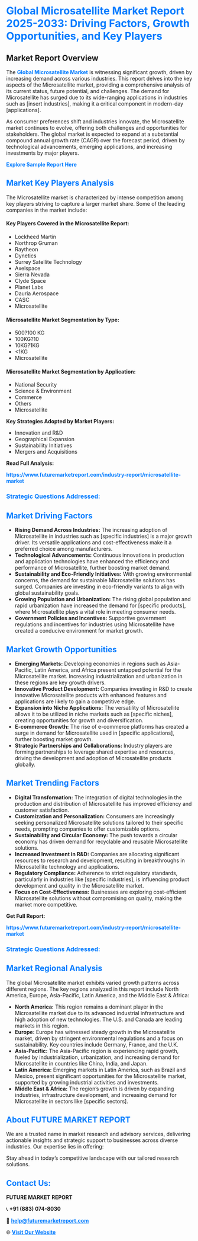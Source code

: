 <h1 style="color: #007BFF;">Global Microsatellite Market Report 2025-2033: Driving Factors, Growth Opportunities, and Key Players</h1>

<section id="overview">
<h2>Market Report Overview</h2>
<p>The <a href="https://www.futuremarketreport.com/industry-report/microsatellite-market" style="color: #007BFF; text-decoration: none;"><strong>Global Microsatellite Market</strong></a> is witnessing significant growth, driven by increasing demand across various industries. This report delves into the key aspects of the Microsatellite market, providing a comprehensive analysis of its current status, future potential, and challenges. The demand for Microsatellite has surged due to its wide-ranging applications in industries such as [insert industries], making it a critical component in modern-day [applications].</p>
<p>As consumer preferences shift and industries innovate, the Microsatellite market continues to evolve, offering both challenges and opportunities for stakeholders. The global market is expected to expand at a substantial compound annual growth rate (CAGR) over the forecast period, driven by technological advancements, emerging applications, and increasing investments by major players.</p>
</section>

<section id="overview">
<p><a href="https://www.futuremarketreport.com/request-sample/reportId=99104" style="color: #007BFF; text-decoration: none;"><strong>Explore Sample Report Here</strong></a></p>
</section>

<section id="key-players">
<h2 style="color: #007BFF;">Market Key Players Analysis</h2>
<p>The Microsatellite market is characterized by intense competition among key players striving to capture a larger market share. Some of the leading companies in the market include:</p>
<h4>Key Players Covered in the Microsatellite Report:</h4>
<ul><li>Lockheed Martin</li><li>Northrop Gruman</li><li>Raytheon</li><li>Dynetics</li><li>Surrey Satellite Technology</li><li>Axelspace</li><li>Sierra Nevada</li><li>Clyde Space</li><li>Planet Labs</li><li>Dauria Aerospace</li><li>CASC</li><li>Microsatellite</li></ul>
<h4>Microsatellite Market Segmentation by Type:</h4>
<ul><li>500?100 KG</li><li>100KG?10</li><li>10KG?1KG</li><li>&lt;1KG</li><li>Microsatellite</li></ul>

<h4>Microsatellite Market Segmentation by Application:</h4>
<ul><li>National Security</li><li>Science &amp; Environment</li><li>Commerce</li><li>Others</li><li>Microsatellite</li></ul>
<p><strong>Key Strategies Adopted by Market Players:</strong></p>
<ul>
<li>Innovation and R&D</li>
<li>Geographical Expansion</li>
<li>Sustainability Initiatives</li>
<li>Mergers and Acquisitions</li>
</ul>
</section>

<section>
<p><strong>Read Full Analysis: </strong></p><a href="https://www.futuremarketreport.com/industry-report/microsatellite-market" style="color: #007BFF; text-decoration: none;"><strong>https://www.futuremarketreport.com/industry-report/microsatellite-market</strong></a>
<h3 style="color: #007BFF;">Strategic Questions Addressed:</h3>
</section>

<section id="driving-factors">
<h2 style="color: #007BFF;">Market Driving Factors</h2>
<ul>
<li><strong>Rising Demand Across Industries:</strong> The increasing adoption of Microsatellite in industries such as [specific industries] is a major growth driver. Its versatile applications and cost-effectiveness make it a preferred choice among manufacturers.</li>
<li><strong>Technological Advancements:</strong> Continuous innovations in production and application technologies have enhanced the efficiency and performance of Microsatellite, further boosting market demand.</li>
<li><strong>Sustainability and Eco-Friendly Initiatives:</strong> With growing environmental concerns, the demand for sustainable Microsatellite solutions has surged. Companies are investing in eco-friendly variants to align with global sustainability goals.</li>
<li><strong>Growing Population and Urbanization:</strong> The rising global population and rapid urbanization have increased the demand for [specific products], where Microsatellite plays a vital role in meeting consumer needs.</li>
<li><strong>Government Policies and Incentives:</strong> Supportive government regulations and incentives for industries using Microsatellite have created a conducive environment for market growth.</li>
</ul>
</section>

<section id="growth-opportunities">
<h2 style="color: #007BFF;">Market Growth Opportunities</h2>
<ul>
<li><strong>Emerging Markets:</strong> Developing economies in regions such as Asia-Pacific, Latin America, and Africa present untapped potential for the Microsatellite market. Increasing industrialization and urbanization in these regions are key growth drivers.</li>
<li><strong>Innovative Product Development:</strong> Companies investing in R&D to create innovative Microsatellite products with enhanced features and applications are likely to gain a competitive edge.</li>
<li><strong>Expansion into Niche Applications:</strong> The versatility of Microsatellite allows it to be utilized in niche markets such as [specific niches], creating opportunities for growth and diversification.</li>
<li><strong>E-commerce Growth:</strong> The rise of e-commerce platforms has created a surge in demand for Microsatellite used in [specific applications], further boosting market growth.</li>
<li><strong>Strategic Partnerships and Collaborations:</strong> Industry players are forming partnerships to leverage shared expertise and resources, driving the development and adoption of Microsatellite products globally.</li>
</ul>
</section>

<section id="trending-factors">
<h2 style="color: #007BFF;">Market Trending Factors</h2>
<ul>
<li><strong>Digital Transformation:</strong> The integration of digital technologies in the production and distribution of Microsatellite has improved efficiency and customer satisfaction.</li>
<li><strong>Customization and Personalization:</strong> Consumers are increasingly seeking personalized Microsatellite solutions tailored to their specific needs, prompting companies to offer customizable options.</li>
<li><strong>Sustainability and Circular Economy:</strong> The push towards a circular economy has driven demand for recyclable and reusable Microsatellite solutions.</li>
<li><strong>Increased Investment in R&D:</strong> Companies are allocating significant resources to research and development, resulting in breakthroughs in Microsatellite technology and applications.</li>
<li><strong>Regulatory Compliance:</strong> Adherence to strict regulatory standards, particularly in industries like [specific industries], is influencing product development and quality in the Microsatellite market.</li>
<li><strong>Focus on Cost-Effectiveness:</strong> Businesses are exploring cost-efficient Microsatellite solutions without compromising on quality, making the market more competitive.</li>
</ul>
</section>

<section>
<p><strong>Get Full Report: </strong></p><a href="https://www.futuremarketreport.com/industry-report/microsatellite-market" style="color: #007BFF; text-decoration: none;"><strong>https://www.futuremarketreport.com/industry-report/microsatellite-market</strong></a>
<h3 style="color: #007BFF;">Strategic Questions Addressed:</h3>
</section>


<section id="regional-analysis">
<h2 style="color: #007BFF;">Market Regional Analysis</h2>
<p>The global Microsatellite market exhibits varied growth patterns across different regions. The key regions analyzed in this report include North America, Europe, Asia-Pacific, Latin America, and the Middle East & Africa:</p>
<ul>
<li><strong>North America:</strong> This region remains a dominant player in the Microsatellite market due to its advanced industrial infrastructure and high adoption of new technologies. The U.S. and Canada are leading markets in this region.</li>
<li><strong>Europe:</strong> Europe has witnessed steady growth in the Microsatellite market, driven by stringent environmental regulations and a focus on sustainability. Key countries include Germany, France, and the U.K.</li>
<li><strong>Asia-Pacific:</strong> The Asia-Pacific region is experiencing rapid growth, fueled by industrialization, urbanization, and increasing demand for Microsatellite in countries like China, India, and Japan.</li>
<li><strong>Latin America:</strong> Emerging markets in Latin America, such as Brazil and Mexico, present significant opportunities for the Microsatellite market, supported by growing industrial activities and investments.</li>
<li><strong>Middle East & Africa:</strong> The region’s growth is driven by expanding industries, infrastructure development, and increasing demand for Microsatellite in sectors like [specific sectors].</li>
</ul>
</section>

<footer>
<h2 style="color: #007BFF;">About FUTURE MARKET REPORT</h2>
<p>We are a trusted name in market research and advisory services, delivering actionable insights and strategic support to businesses across diverse industries. Our expertise lies in offering:</p>

<p>Stay ahead in today’s competitive landscape with our tailored research solutions.</p>

<h2 style="color: #007BFF;">Contact Us:</h2>
<p><strong>FUTURE MARKET REPORT</strong></p>
<p>📞 <strong>+91 (883) 074-8030</strong></p>
<p>📧 <strong><a href="mailto:help@futuremarketreport.com" style="color: #007BFF;">help@futuremarketreport.com</a></strong></p>
<p>🌐 <strong><a href="https://www.futuremarketreport.com/" style="color: #007BFF;">Visit Our Website</a></strong></p>
</footer>